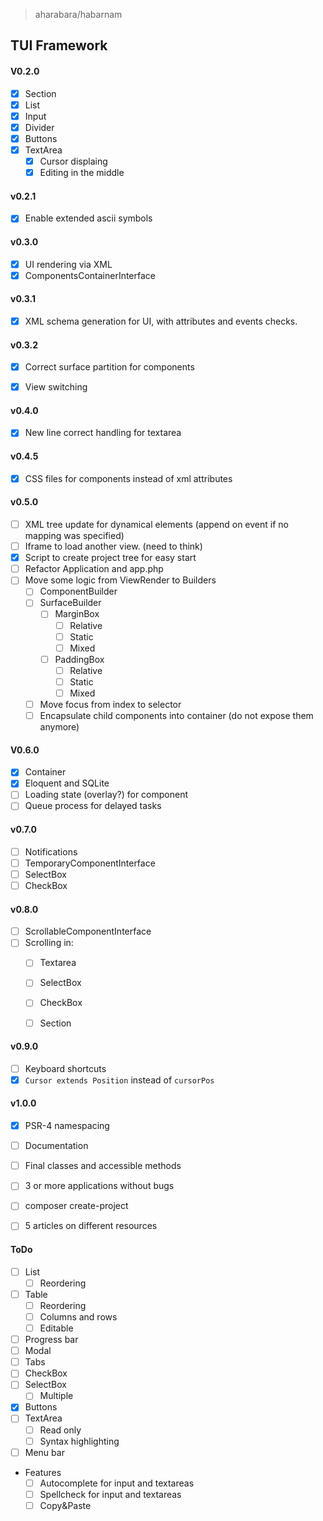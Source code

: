 > aharabara/habarnam
## TUI Framework
#### V0.2.0
   - [x] Section
   - [x] List
   - [x] Input
   - [x] Divider
   - [x] Buttons
   - [x] TextArea
      - [x] Cursor displaing
      - [x] Editing in the middle

#### v0.2.1
   - [x] Enable extended ascii symbols

#### v0.3.0
   - [x] UI rendering via XML
   - [x] ComponentsContainerInterface
   
#### v0.3.1
   - [x] XML schema generation for UI, with attributes and events checks.

#### v0.3.2
   - [x] Correct surface partition for components      
   - [x] View switching
   

#### v0.4.0
   - [x] New line correct handling for textarea

#### v0.4.5
   - [x] CSS files for components instead of xml attributes

#### v0.5.0
   - [ ] XML tree update for dynamical elements (append on event if no mapping was specified)
   - [ ] Iframe to load another view. (need to think)
   - [x] Script to create project tree for easy start
   - [ ] Refactor Application and app.php
   - [ ] Move some logic from ViewRender to Builders
      - [ ] ComponentBuilder
      - [ ] SurfaceBuilder
         - [ ] MarginBox
            - [ ] Relative
            - [ ] Static
            - [ ] Mixed
         - [ ] PaddingBox
            - [ ] Relative
            - [ ] Static
            - [ ] Mixed
      - [ ] Move focus from index to selector
      - [ ] Encapsulate child components into container (do not expose them anymore)

#### V0.6.0
 - [X] Container
 - [x] Eloquent and SQLite
 - [ ] Loading state (overlay?) for component
 - [ ] Queue process for delayed tasks
   
#### v0.7.0
 - [ ] Notifications
 - [ ] TemporaryComponentInterface
 - [ ] SelectBox
 - [ ] CheckBox

#### v0.8.0
   - [ ] ScrollableComponentInterface
   - [ ] Scrolling in:
       - [ ] Textarea
       - [ ] SelectBox
       - [ ] CheckBox
       - [ ] Section


#### v0.9.0
  - [ ] Keyboard shortcuts
  - [x] `Cursor extends Position` instead of `cursorPos`

#### v1.0.0
   - [X] PSR-4 namespacing
   - [ ] Documentation
   - [ ] Final classes and accessible methods
   - [ ] 3 or more applications without bugs
   - [ ] composer create-project
   - [ ] 5 articles on different resources


#### ToDo
   - [ ] List
     - [ ] Reordering
   - [ ] Table
     - [ ] Reordering 
     - [ ] Columns and rows
     - [ ] Editable
   - [ ] Progress bar
   - [ ] Modal
   - [ ] Tabs
   - [ ] CheckBox
   - [ ] SelectBox
      - [ ] Multiple
   - [x] Buttons
   - [ ] TextArea
      - [ ] Read only
      - [ ] Syntax highlighting
   - [ ] Menu bar

 - Features
   - [ ] Autocomplete for input and textareas
   - [ ] Spellcheck for input and textareas
   - [ ] Copy&Paste

